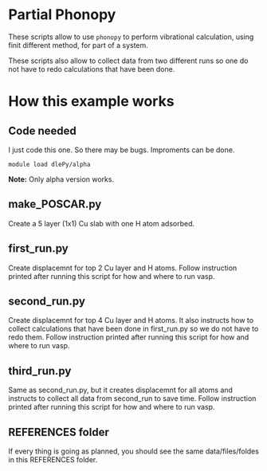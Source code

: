 # Partial Phonopy

These scripts allow to use `phonopy` to perform vibrational calculation, using finit different method, for part of a system.

These scripts also allow to collect data from two different runs so one do not have to redo calculations that have been done.

# How this example works

## Code needed

I just code this one. So there may be bugs. Improments can be done.

```
module load dlePy/alpha
```

**Note:** Only alpha version works.


## make_POSCAR.py

Create a 5 layer (1x1) Cu slab with one H atom adsorbed.

## first_run.py

Create displacemnt for top 2 Cu layer and H atoms. Follow instruction printed after running this script for how and where to run vasp.

## second_run.py

Create displacemnt for top 4 Cu layer and H atoms. It also instructs how to collect calculations that have been done in first_run.py so we do not have to redo them. Follow instruction printed after running this script for how and where to run vasp.

## third_run.py

Same as second_run.py, but it creates displacemnt for all atoms and instructs to collect all data from second_run to save time. Follow instruction printed after running this script for how and where to run vasp.

## REFERENCES folder

If every thing is going as planned, you should see the same data/files/foldes in this REFERENCES folder.
